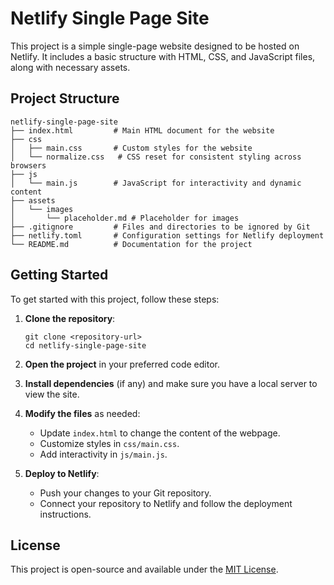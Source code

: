 # Netlify Single Page Site

This project is a simple single-page website designed to be hosted on Netlify. It includes a basic structure with HTML, CSS, and JavaScript files, along with necessary assets.

## Project Structure

```
netlify-single-page-site
├── index.html         # Main HTML document for the website
├── css
│   ├── main.css       # Custom styles for the website
│   └── normalize.css   # CSS reset for consistent styling across browsers
├── js
│   └── main.js        # JavaScript for interactivity and dynamic content
├── assets
│   └── images
│       └── placeholder.md # Placeholder for images
├── .gitignore         # Files and directories to be ignored by Git
├── netlify.toml       # Configuration settings for Netlify deployment
└── README.md          # Documentation for the project
```

## Getting Started

To get started with this project, follow these steps:

1. **Clone the repository**:
   ```
   git clone <repository-url>
   cd netlify-single-page-site
   ```

2. **Open the project** in your preferred code editor.

3. **Install dependencies** (if any) and make sure you have a local server to view the site.

4. **Modify the files** as needed:
   - Update `index.html` to change the content of the webpage.
   - Customize styles in `css/main.css`.
   - Add interactivity in `js/main.js`.

5. **Deploy to Netlify**:
   - Push your changes to your Git repository.
   - Connect your repository to Netlify and follow the deployment instructions.

## License

This project is open-source and available under the [MIT License](LICENSE).